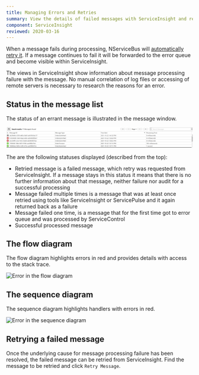 ```yaml
---
title: Managing Errors and Retries
summary: View the details of failed messages with ServiceInsight and retry them
component: ServiceInsight
reviewed: 2020-03-16
---
```


When a message fails during processing, NServiceBus will [automatically retry it](/nservicebus/recoverability/). If a message continues to fail it will be forwarded to the error queue and become visible within ServiceInsight.

The views in ServiceInsight show information about message processing failure with the message. No manual correlation of log files or accessing of remote servers is necessary to research the reasons for an error.


## Status in the message list

The status of an errant message is illustrated in the message window.

![An error in the message window](images/overview-messagewindowerror.png 'width=500')

The are the following statuses displayed (described from the top):
 - Retried message is a failed message, which retry was requested from ServiceInsight. If a message stays in this status it means that there is no further information about that message, neither failure nor audit for a successful processing
 - Message failed multiple times is a message that was at least once retried using tools like ServiceInsight or ServicePulse and it again returned back as a failure
 - Message failed one time, is a message that for the first time got to error queue and was processed by ServiceControl
 - Successful processed message

## The flow diagram

The flow diagram highlights errors in red and provides details with access to the stack trace.

![Error in the flow diagram](images/overview-flowdiagramwitherror.png 'width=500')


## The sequence diagram

The sequence diagram highlights handlers with errors in red.

![Error in the sequence diagram](images/overview-sequence-diagram-witherror.png 'width=500')


## Retrying a failed message

Once the underlying cause for message processing failure has been resolved, the failed message can be retried from ServiceInsight. Find the message to be retried and click `Retry Message`.
